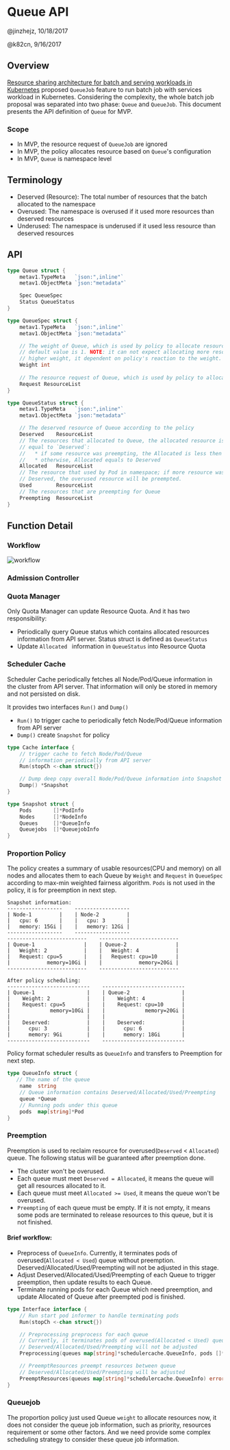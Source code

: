 # Queue API

@jinzhejz, 10/18/2017

@k82cn, 9/16/2017

## Overview

[Resource sharing architecture for batch and serving workloads in Kubernetes](https://docs.google.com/document/d/1-H2hnZap7gQivcSU-9j4ZrJ8wE_WwcfOkTeAGjzUyLA/edit#) proposed
`QueueJob` feature to run batch job with services workload in Kubernetes. Considering the complexity, the 
whole batch job proposal was separated into two phase: `Queue` and `QueueJob`. This document 
presents the API definition of `Queue` for MVP.

### Scope

  * In MVP, the resource request of `QueueJob` are ignored
  * In MVP, the policy allocates resource based on `Queue`'s configuration
  * In MVP, `Queue` is namespace level

## Terminology

  * Deserved (Resource): The total number of resources that the batch allocated to the namespace
  * Overused: The namespace is overused if it used more resources than deserved resources
  * Underused: The namespace is underused if it used less resource than deserved resources

## API

```go
type Queue struct {
    metav1.TypeMeta   `json:",inline"`
    metav1.ObjectMeta `json:"metadata"`

    Spec QueueSpec
    Status QueueStatus
}

type QueueSpec struct {
    metav1.TypeMeta   `json:",inline"`
    metav1.ObjectMeta `json:"metadata"`

    // The weight of Queue, which is used by policy to allocate resource; the 
    // default value is 1. NOTE: it can not expect allocating more resouce with 
    // higher weight, it dependent on policy's reaction to the weight.
    Weight int
    
    // The resource request of Queue, which is used by policy to allocate resource.
    Request ResourceList
}

type QueueStatus struct {
    metav1.TypeMeta   `json:",inline"`
    metav1.ObjectMeta `json:"metadata"`

    // The deserved resource of Queue according to the policy
    Deserved    ResourceList
    // The resources that allocated to Queue, the allocated resource is less or 
    // equal to `Deserved`:
    //   * if some resource was preempting, the Allocated is less then Deserved
    //   * otherwise, Allocated equals to Deserved
    Allocated   ResourceList
    // The resource that used by Pod in namespace; if more resource was used than 
    // Deserved, the overused resource will be preempted.
    Used        ResourceList
    // The resources that are preempting for Queue
    Preempting  ResourceList
}
```

## Function Detail

### Workflow
![workflow](../images/workflow.jpg)

### Admission Controller

### Quota Manager
Only Quota Manager can update Resource Quota. And it has two responsibility:

* Periodically query Queue status which contains allocated resources information from API server. Status struct is defined as `QueueStatus`
* Update `Allocated ` information in `QueueStatus` into Resource Quota

### Scheduler Cache

Scheduler Cache periodically fetches all Node/Pod/Queue information in the cluster from API server. That information will only be stored in memory and not persisted on disk.

It provides two interfaces `Run()` and `Dump()`

* `Run()` to trigger cache to periodically fetch Node/Pod/Queue information from API server
* `Dump()` create `Snapshot` for policy

```go
type Cache interface {
	// trigger cache to fetch Node/Pod/Queue 
	// information periodically from API server
	Run(stopCh <-chan struct{})

	// Dump deep copy overall Node/Pod/Queue information into Snapshot
	Dump() *Snapshot
}

type Snapshot struct {
	Pods       []*PodInfo
	Nodes      []*NodeInfo
	Queues     []*QueueInfo
	Queuejobs  []*QueuejobInfo
}
```

### Proportion Policy

The policy creates a summary of usable resources(CPU and memory) on all nodes and allocates them to each Queue by `Weight` and `Request` in `QueueSpec` according to max-min weighted fairness algorithm. `Pods` is not used in the policy, it is for preemption in next step.

```
Snapshot information:
------------------    ------------------ 
| Node-1         |    | Node-2         | 
|   cpu: 6       |    |   cpu: 3       | 
|   memory: 15Gi |    |   memory: 12Gi | 
------------------    ------------------ 
--------------------------    --------------------------
| Queue-1                |    | Queue-2                |
|   Weight: 2            |    |   Weight: 4            |
|   Request: cpu=5       |    |   Request: cpu=10      |
|            memory=10Gi |    |            memory=20Gi |
--------------------------    --------------------------

After policy scheduling:
---------------------------    ---------------------------
| Queue-1                 |    | Queue-2                 |
|    Weight: 2            |    |    Weight: 4            |
|    Request: cpu=5       |    |    Request: cpu=10      |
|             memory=10Gi |    |             memory=20Gi |
|                         |    |                         |
|    Deserved:            |    |    Deserved:            |
|      cpu: 3             |    |      cpu: 6             |
|      memory: 9Gi        |    |      memory: 18Gi       |
---------------------------    ---------------------------
```

Policy format scheduler results as `QueueInfo` and transfers to Preemption for next step.

```go
type QueueInfo struct {
   // The name of the queue
	name  string
	// Queue information contains Deserved/Allocated/Used/Preempting
	queue *Queue
	// Running pods under this queue
	pods  map[string]*Pod
}
```

### Preemption

Preemption is used to reclaim resource for overused(`Deserved` < `Allocated`) queue. The following status will be guaranteed after preemption done.

* The cluster won't be overused. 
* Each queue must meet `Deserved = Allocated`, it means the queue will get all resources allocated to it.
* Each queue must meet `Allocated >= Used`, it means the queue won't be overused.
* `Preempting` of each queue must be empty. If it is not empty, it means some pods are terminated to release resources to this queue, but it is not finished.

#### Brief workflow:

* Preprocess of `QueueInfo`. Currently, it terminates pods of overused(`Allocated < Used`) queue without preemption. Deserved/Allocated/Used/Preempting will not be adjusted in this stage.
* Adjust Deserved/Allocated/Used/Preempting of each Queue to trigger preemption, then update results to each Queue.
* Terminate running pods for each Queue which need preemption, and update Allocated of Queue after preempted pod is finished.

```go
type Interface interface {
	// Run start pod informer to handle terminating pods
	Run(stopCh <-chan struct{})

	// Preprocessing preprocess for each queue
	// Currently, it terminates pods of overused(Allocated < Used) queue without preemption
	// Deserved/Allocated/Used/Preempting will not be adjusted
	Preprocessing(queues map[string]*schedulercache.QueueInfo, pods []*schedulercache.PodInfo) (map[string]*schedulercache.QueueInfo, error)

	// PreemptResources preempt resources between queue
	// Deserved/Allocated/Used/Preempting will be adjusted
	PreemptResources(queues map[string]*schedulercache.QueueInfo) error
}
```

### Queuejob
The proportion policy just used Queue `weight` to allocate resources now,  it does not consider the queue job information, such as priority, resources requirement or some other factors. And we need provide some complex scheduling strategy to consider these queue job information.
